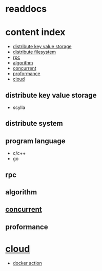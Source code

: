 # readdocs

# content index

* [distribute key value storage](#dkv)
* [distribute filesystem](#dfs)
* [rpc](#rpc)
* [algorithm](#algorithm)
* [concurrent](#concurrent)
* [proformance](#proformance)
* [cloud](#cloud)

<a name="dkv"> </a>

## distribute key value storage

* scylla

<a name="dfs"> </a>

## distribute system

<a name="cpp"> </a>

## program language

* c/c++
* go

<a name="rpc"> </a>

## rpc

<a name="algorithm"> </a>

## algorithm

<a name="concurrent"> </a>

## [concurrent](/concurrent/README.md)

<a name="proformance"> </a>

## proformance

<a name="cloud"> </a>

# [cloud](/cloud/README.md)

* [docker action](/cloud/Docker-inaction.pdf)


